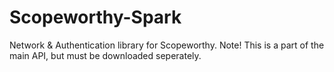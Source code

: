 # Scopeworthy-Spark
Network &amp; Authentication library for Scopeworthy. Note! This is a part of the main API, but must be downloaded seperately.
